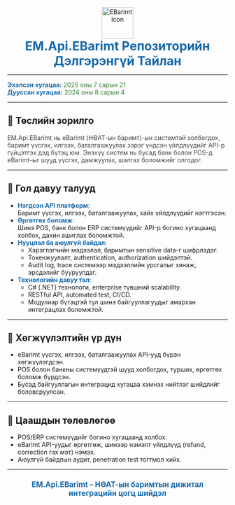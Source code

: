 <div align="center">
  <img src="https://img.icons8.com/fluency/96/document.png" alt="EBarimt Icon" width="72" height="72"/>
  <br>
  <span style="font-size:2em; color:#1769aa; font-weight:bold;">EM.Api.EBarimt Репозиторийн<br>Дэлгэрэнгүй Тайлан</span>
</div>

---

<span style="color:#1769aa; font-weight:bold;">Эхэлсэн хугацаа:</span> <span style="color:#2e7d32;">2025 оны 7 сарын 21</span>  
<span style="color:#1769aa; font-weight:bold;">Дууссан хугацаа:</span> <span style="color:#2e7d32;">2024 оны 8 сарын 4</span>

---

## 📑 Төслийн зорилго

<span style="color:#444;">
EM.Api.EBarimt нь eBarimt (НӨАТ-ын баримт)-ын системтэй холбогдох, баримт үүсгэх, илгээх, баталгаажуулах зэрэг үндсэн үйлдлүүдийг API-р гүйцэтгэх дэд бүтэц юм.  
Энэхүү систем нь бусад банк болон POS-д eBarimt-ыг шууд үүсгэх, дамжуулах, шалгах боломжийг олгодог.
</span>

---

## 🌟 Гол давуу талууд

- <span style="color:#1769aa;"><b>Нэгдсэн API платформ</b></span>:  
  Баримт үүсгэх, илгээх, баталгаажуулах, хайх үйлдлүүдийг нэгтгэсэн.
- <span style="color:#1769aa;"><b>Өргөтгөх боломж</b></span>:  
  Шинэ POS, банк болон ERP системүүдийг API-р богино хугацаанд холбох, дахин ашиглах боломжтой.
- <span style="color:#1769aa;"><b>Нууцлал ба аюулгүй байдал</b></span>:  
  - Хэрэглэгчийн мэдээлэл, баримтын sensitive data-г шифрлэдэг.
  - Токенжуулалт, authentication, authorization шийдэлтэй.
  - Audit log, trace системээр мэдээллийн урсгалыг хянаж, эрсдэлийг бууруулдаг.
- <span style="color:#1769aa;"><b>Технологийн давуу тал</b></span>:  
  - C# (.NET) технологи, enterprise түвшний scalability.
  - RESTful API, automated test, CI/CD.
  - Модулиар бүтэцтэй тул шинэ байгууллагуудыг амархан интеграцлах боломжтой.

---

## 🚀 Хөгжүүлэлтийн үр дүн

- eBarimt үүсгэх, илгээх, баталгаажуулах API-ууд бүрэн хөгжүүлэгдсэн.
- POS болон банкны системүүдтэй шууд холбогдох, турших, өргөтгөх боломж бүрдсэн.
- Бусад байгууллагын интеграцид хугацаа хэмнэх нийтлэг шийдлийг боловсруулсан.

---

## 🎯 Цаашдын төлөвлөгөө

- POS/ERP системүүдийг богино хугацаанд холбох.
- eBarimt API-уудыг өргөтгөж, шинээр нэмэлт үйлдлүүд (refund, correction гэх мэт) нэмэх.
- Аюулгүй байдлын аудит, penetration test тогтмол хийх.

---

<div align="center" style="margin-top:24px;">
  <span style="color:#1769aa; font-size:1.2em; font-weight:bold;">
    EM.Api.EBarimt – НӨАТ-ын баримтын дижитал интеграцийн цогц шийдэл
  </span>
</div>

